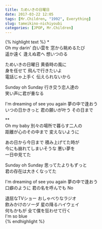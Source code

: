 ```yaml
---
title: ためいきの日曜日
date: 2017-03-22 12:05
tags: [Mr.Children, "1992", Everything]
slug: tameikino-nichiyoubi
categories: [JPOP, Mr.Children]
---
```


{% highlight text %}
*  
Oh my darin' 白い雲を 窓から眺めるたび  
遥か遠く 逢えぬ君へ 想いつのる  

ためいきの日曜日 黄昏時の風に  
身を任せて 飛んで行きたいよ  
電話じゃ上手く 伝えられないから  

Sunday oh Sunday 行き交う恋人達の  
笑い声に君が重なる  

I'm dreaming of see you again 夢の中で逢おう  
いつの日かきっと 君の願いが叶う その日まで  


**  
Oh my baby 別々の場所で暮らす二人の  
距離が心のその中まで 変えないように  

あの日から今日まで 積み上げてた時が  
今にも崩れてしまいそうな 悪い夢を  
一日中見てた  

Sunday oh Sunday 思ってたよりもずっと  
君の存在は大きくなってた  

I'm dreaming of see you again 夢の中で逢おう  
口癖のように 君の名を呼んでも No  

退屈なTVショー おしゃべりなラジオ  
飲みかけのソーダ 星の降るハイウェイ  
何もかもが 全て僕を狂わせて行く  
I'm so blue  
{% endhighlight %}
